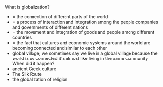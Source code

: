 What is globalization?
- = the connection of different parts of the world
- = a process of interaction and integration among the people companies and governments of different nations
- = the movement and integration of goods and people among different countries
- = the fact that cultures and economic systems around the world are becoming connected and similar to each other
- global village; we sometimes say we live in a global village because the world is so connected it's almost like living in the same community
When did it happen?
- ancient Greek culture
- The Silk Route
- the globalization of religion